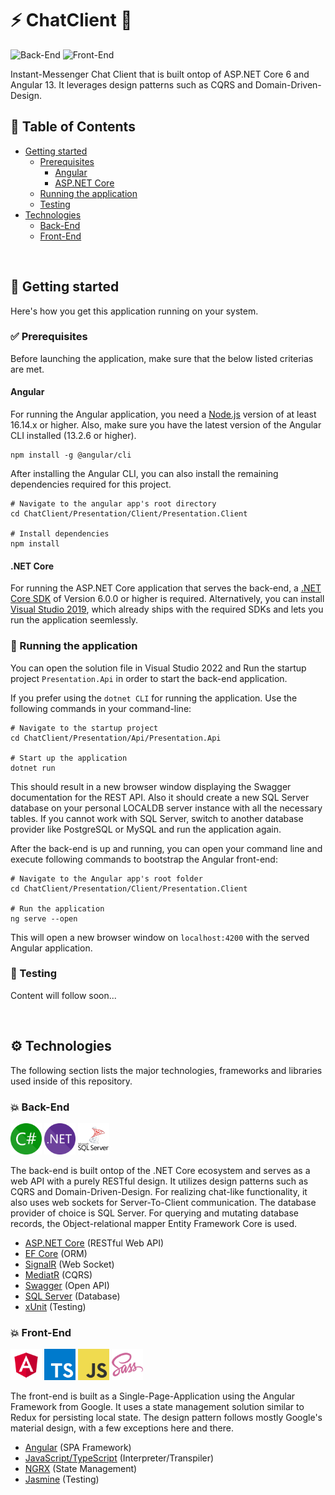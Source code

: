 # ⚡ ChatClient 💬

<!-- Badges -->
![Back-End](https://github.com/AndriWandres/ChatClient/workflows/.NET%20Core/badge.svg?branch=master)
![Front-End](https://github.com/AndriWandres/ChatClient/workflows/Angular/badge.svg?branch=master)

<!-- Intro section -->
Instant-Messenger Chat Client that is built ontop of ASP.NET Core 6 and Angular 13. It leverages design patterns such as CQRS and Domain-Driven-Design.

<!-- Table of contents -->
## 📜 Table of Contents
* [Getting started](https://github.com/AndriWandres/ChatClient#-getting-started)
  * [Prerequisites](https://github.com/AndriWandres/ChatClient#-prerequisites)
    * [Angular](https://github.com/AndriWandres/ChatClient#angular)
    * [ASP.NET Core](https://github.com/AndriWandres/ChatClient#net-core)
  * [Running the application](https://github.com/AndriWandres/ChatClient#-running-the-application)
  * [Testing](https://github.com/AndriWandres/ChatClient#-testing)
* [Technologies](https://github.com/AndriWandres/ChatClient#-technologies)
  * [Back-End](https://github.com/AndriWandres/ChatClient#-back-end)
  * [Front-End](https://github.com/AndriWandres/ChatClient#-front-end)

<br/>

<!-- How to setup application -->
## 🎯 Getting started
Here's how you get this application running on your system.

### ✅ Prerequisites
Before launching the application, make sure that the below listed criterias are met.

#### Angular
For running the Angular application, you need a [Node.js](https://nodejs.org/en/) version of at least 16.14.x or higher.
Also, make sure you have the latest version of the Angular CLI installed (13.2.6 or higher).

```shell
npm install -g @angular/cli
```

After installing the Angular CLI, you can also install the remaining dependencies required for this project.

```shell
# Navigate to the angular app's root directory
cd ChatClient/Presentation/Client/Presentation.Client

# Install dependencies
npm install
```

#### .NET Core
For running the ASP.NET Core application that serves the back-end, a [.NET Core SDK](https://dotnet.microsoft.com/download/dotnet-core) of Version 6.0.0 or higher is required. Alternatively, you can install [Visual Studio 2019](https://visualstudio.microsoft.com/de/downloads), which already ships with the required SDKs and lets you run the application seemlessly.

### 🔨 Running the application
You can open the solution file in Visual Studio 2022 and Run the startup project `Presentation.Api` in order to start the back-end application.

If you prefer using the `dotnet CLI` for running the application. Use the following commands in your command-line:
```shell
# Navigate to the startup project
cd ChatClient/Presentation/Api/Presentation.Api

# Start up the application
dotnet run
```
This should result in a new browser window displaying the Swagger documentation for the REST API. Also it should create a new SQL Server database on your personal LOCALDB server instance with all the necessary tables. If you cannot work with SQL Server, switch to another database provider like PostgreSQL or MySQL and run the application again.


After the back-end is up and running, you can open your command line and execute following commands to bootstrap the Angular front-end:
```
# Navigate to the Angular app's root folder
cd ChatClient/Presentation/Client/Presentation.Client

# Run the application
ng serve --open
```
This will open a new browser window on `localhost:4200` with the served Angular application.

### 🧪 Testing
Content will follow soon...

<br/>

<!-- Technology listing -->
## ⚙ Technologies
The following section lists the major technologies, frameworks and libraries used inside of this repository.

### 💥 Back-End
<code><img height="50" src="https://raw.githubusercontent.com/github/explore/80688e429a7d4ef2fca1e82350fe8e3517d3494d/topics/csharp/csharp.png"></code>
<code><img height="50" src="https://raw.githubusercontent.com/github/explore/80688e429a7d4ef2fca1e82350fe8e3517d3494d/topics/dotnet/dotnet.png"></code>
<code><img height="50" src="https://raw.githubusercontent.com/github/explore/96943574ba0c0340ba6ea1e6f768e9abe43e34e1/topics/sql-server/sql-server.png"></code>

The back-end is built ontop of the .NET Core ecosystem and serves as a web API with a purely RESTful design. It utilizes design patterns such as CQRS and Domain-Driven-Design. For realizing chat-like functionality, it also uses web sockets for Server-To-Client communication. The database provider of choice is SQL Server. For querying and mutating database records, the Object-relational mapper Entity Framework Core is used.
* [ASP.NET Core](https://dotnet.microsoft.com/learn/aspnet/what-is-aspnet-core) (RESTful Web API)
* [EF Core](https://docs.microsoft.com/en-us/ef/core/) (ORM)
* [SignalR](https://dotnet.microsoft.com/apps/aspnet/signalr) (Web Socket)
* [MediatR](https://github.com/jbogard/MediatR) (CQRS)
* [Swagger](https://swagger.io/tools/swagger-ui) (Open API)
* [SQL Server](https://www.microsoft.com/en-gb/sql-server/sql-server-2019) (Database)
* [xUnit](https://xunit.net) (Testing)

### 💥 Front-End
<code><img height="50" src="https://raw.githubusercontent.com/github/explore/80688e429a7d4ef2fca1e82350fe8e3517d3494d/topics/angular/angular.png"></code>
<code><img height="50" src="https://raw.githubusercontent.com/github/explore/80688e429a7d4ef2fca1e82350fe8e3517d3494d/topics/typescript/typescript.png"></code>
<code><img height="50" src="https://raw.githubusercontent.com/github/explore/96943574ba0c0340ba6ea1e6f768e9abe43e34e1/topics/javascript/javascript.png"></code>
<code><img height="50" src="https://raw.githubusercontent.com/github/explore/96943574ba0c0340ba6ea1e6f768e9abe43e34e1/topics/sass/sass.png"></code>

The front-end is built as a Single-Page-Application using the Angular Framework from Google. It uses a state management solution similar to Redux for persisting local state. The design pattern follows mostly Google's material design, with a few exceptions here and there.
* [Angular](https://angular.io) (SPA Framework)
* [JavaScript/TypeScript](https://www.typescriptlang.org) (Interpreter/Transpiler)
* [NGRX](https://ngrx.io) (State Management)
* [Jasmine](https://jasmine.github.io/) (Testing)
